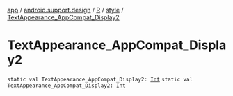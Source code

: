 [app](../../../index.md) / [android.support.design](../../index.md) / [R](../index.md) / [style](index.md) / [TextAppearance_AppCompat_Display2](.)

# TextAppearance_AppCompat_Display2

`static val TextAppearance_AppCompat_Display2: `[`Int`](https://kotlinlang.org/api/latest/jvm/stdlib/kotlin/-int/index.html)
`static val TextAppearance_AppCompat_Display2: `[`Int`](https://kotlinlang.org/api/latest/jvm/stdlib/kotlin/-int/index.html)